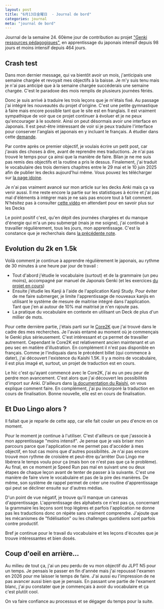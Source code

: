 ```yaml
---
layout: post
title: "6月13日金曜日  - Journal de bord"
categories: journal
meta: "journal de bord"
---
```


Journal de la semaine 24. 60ème jour de contribution au projet ["Genki ressources pédagogiques"](https://github.com/brice/genki-study-resources-fr), en apprentissage du japonais intensif depuis 98 jours et moins intensif depuis 464 jours.

## Crash test

Dans mon dernier message, qui va bientôt avoir un mois, j'anticipais une semaine chargée et revoyait mes objectifs à la baisse. Je m'y suis tenu mais je n'ai pas anticipé que à la semaine chargée succéderais une semaine chargée. C'est le paradoxe des mois remplis de plusieurs journées fériés.

Donc je suis arrivé à traduire les trois leçons que je m'étais fixé. Au passage j'ai intégré les nouveautés du projet d'origine. C'est une petite gymnastique à faire mais encore possible tant que le site est en franglais. Il est vraiment sympathique de voir que ce projet continuer à évoluer et je ne peux qu'encourager à le soutenir. Ainsi on peut désormais avoir une interface en Japonais. Il est peut-être intéressant de voir si je peux traduire l'interface pour conserver l'anglais et japonais en y incluant le français. A étudier dans cette [demande](https://github.com/brice/genki-study-resources-fr/issues/20).

Par contre après ce premier objectif, je voulais écrire un petit post, car j'avais des choses à dire, avant de reprendre mes traductions. Je n'ai pas trouvé le temps pour ça ainsi que la manière de faire. Bilan je ne me suis pas remis des objectifs et la routine a pris le dessus. Finalement, j'ai traduit le vocabulaire des trois derniers chapitres entre le 29 mai et le 10 juin 2025 afin de publier les decks aujourd'hui même. Vous pouvez les télécharger sur [la page idoine](https://brice.github.io/genki-study-resources-fr/help/anki-decks/#3rd-edition-decks). 

Je n'ai pas vraiment avancé sur mon article sur les decks Anki mais ça va venir aussi. Il me reste encore la partie sur les statistiques à écrire et j'ai pas mal d'éléments à intégrer mais je ne sais pas encore tout à fait comment. N'hésitez pas à consulter [cette vidéo](https://www.youtube.com/watch?v=_MWtbI4IwfU) en attendant pour en savoir plus sur les Decks

Le point positif c'est, qu'en dépit des journées chargées et du manque d'énergie qui m'a un peu submergé (mais je me soigne), j'ai continué à travailler régulièrement, tous les jours, mon apprentissage. C'est la constance que je recherchais dans [la précédente note](https://brice.github.io/journal/journal-02/). 

## Evolution du 2k en 1.5k

Voilà comment je continue à apprendre régulièrement le japonais, au rythme de 30 minutes à une heure par jour de travail : 

* Tout d'abord j'étudie le vocabulaire (surtout) et de la grammaire (un peu moins), accompagné par manuel de Japonais Genki (et les exercices [du projet en cours](https://brice.github.io/genki-study-resources-fr/lessons-3rd/))
* Ensuite j'étudie les Kanji à l'aide de l'application Kanji Study. Pour éviter de me faire submerger, je limite l'apprentissage de nouveaux kanjis en utilisant le système de mesure de maitrise intégré dans l'application. Tant que j'en ai autour de 10% mal maitrisé je n'en rajoute pas. 
* La pratique du vocabulaire en contexte en utilisant un Deck de plus d'un millier de mots.

Pour cette dernière partie, j'étais parti sur le [Core2K](https://ankiweb.net/shared/info/2141233552) que j'ai trouvé dans le cadre des mes recherches. Je l'avais entamé au moment où je commençais le Genki plus sérieusement. C'est intéressant et ça permet de travailler autrement. Cependant le Core2K est relativement ancien maintenant et un peu sec en matière d'illustration. En complément il n'est pas disponible en français. Comme je l'indiquais dans le précédent billet (qui commence à dater), j'ai découvert l'existence du Kaishi 1.5K. Il y a moins de vocabulaire, il est plus imagé et, surtout, un projet de traduction est en cours.

Le hic c'est qu'ayant commencé avec le Core2K, j'ai eu un peu peur de perdre mon avancement. C'est alors que j'ai découvert les possibilités d'import sur Anki. D'ailleurs dans [la documentation du Raishi](https://github.com/donkuri/Kaishi), on vous explique comment faire. En complément, j'ai pu incorporé la traduction en cours de finalisation. Bonne nouvelle, elle est en cours de finalisation.

## Et Duo Lingo alors ? 

Il fallait que je reparle de cette app, car elle fait couler un peu d'encre en ce moment. 

Pour le moment je continue à l'utiliser. C'est d'ailleurs ce que j'associe à mon apprentissage "moins intensif". Je pense que je vais briser mon parcours parce que l'application ne me permet pas d'accéder à mes objectif, en tout cas moins que d'autres possibilités. Je n'ai pas encore trouvé mon rythme de croisière et peut-être qu'arrêter Duo Lingo me libérera le temps voulu pour ça (mais bon ce n'est pas que ça le problème). Au final, en ce moment je Speed Run pas mal en suivant une ou deux étapes de chaque leçon avant de tenter de passer à la suivante. C'est une manière de  faire vivre le vocabulaire et pas de la pire des manières. De même, son système de rappel permet de créer une routine d'apprentissage qui peut se décliner ensuite sur d'autres médias. 

D'un point de vue négatif, je trouve qu'il manque un canevas d'apprentissage. L'apprentissage des alphabets ce n'est pas ça, concernant la grammaire les leçons sont trop légères et parfois l'application ne donne pas les traductions donc on répète sans vraiment comprendre. J'ajoute que les mécanismes de "fidélisation" ou les challenges quotidiens sont parfois contre productif. 

Bref je continue pour le travail du vocabulaire et les leçons d'écoutes que je trouve intéressantes et bien dosés.

## Coup d'oeil en arrière...

Au milieu de tout ça, j'ai un peu perdu de vu mon objectif du JLPT N5 pour un temps. Je pensais le passer en fin d'année mais j'ai repoussé l'examen en 2026 pour me laisser le temps de faire. J'ai aussi eu l'impression de ne pas avancer aussi bien que je pensais. En passant une partie de l'exament blanc, j'ai pu constater que je commençais à avoir du vocabulaire et ça c'est plutôt cool. 

On va faire confiance au processus et se dégager du temps pour la suite. 

